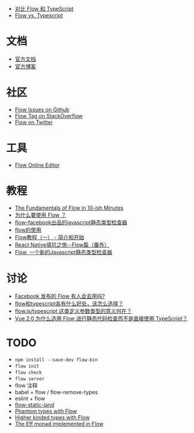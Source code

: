 - [对比 Flow 和 TypeScript](http://djcordhose.github.io/flow-vs-typescript/flow-typescript-2.html#/)
- [Flow vs. Typescript](http://jan.varwig.org/2017/02/15/flow-vs-typescript.html)

# 文档
- [官方文档](https://flowtype.org/docs)
- [官方博客](https://flowtype.org/blog/)

# 社区
- [Flow Issues on Github](https://github.com/facebook/flow/issues)
- [Flow Tag on StackOverflow](http://stackoverflow.com/questions/tagged/flowtype)
- [Flow on Twitter](https://twitter.com/flowtype)

# 工具
- [Flow Online Editor](https://flowtype.org/try/)

# 教程
- [The Fundamentals of Flow in 10-ish Minutes](https://www.youtube.com/watch?v=xWMuAUbXcdQ)
- [为什么要使用 Flow ？](http://www.zcfy.cc/article/why-use-flow-1585.html)
- [flow–facebook出品的javascript静态类型检查器](http://www.alloyteam.com/2015/07/flow-a-static-type-checker-for-javascript-from-facebook/)
- [flow的使用](https://gold.xitu.io/post/5866920661ff4b00576c6337)
- [Flow教程（一） - 简介和开始](http://www.pinqy.cn/notes/flow-learning-1)
- [React Native填坑之旅--Flow篇（番外）](https://segmentfault.com/a/1190000007110697)
- [Flow, 一个新的Javascript静态类型检查器](https://segmentfault.com/a/1190000004174468)

# 讨论
- [Facebook 发布的 Flow 有人会去用吗?](https://cnodejs.org/topic/546c4e258a83dbb874f03438)
- [flow和typescript各有什么好处，该怎么选择？](https://www.zhihu.com/question/49576972)
- [flow.js/typescript 这类定义参数类型的意义何在？](https://www.zhihu.com/question/28016252)
- [Vue 2.0 为什么选用 Flow 进行静态代码检查而不是直接使用 TypeScript？](https://www.zhihu.com/question/46397274)

# TODO
- `npm install --save-dev flow-bin`
- `flow init`
- `flow check`
- `flow server`
- flow 注释
- babel + flow / flow-remove-types
- eslint + flow
- [flow-static-land](https://github.com/gcanti/flow-static-land)
- [Phantom types with Flow](https://medium.com/@gcanti/phantom-types-with-flow-828aff73232b#.c9n1p8pry)
- [Higher kinded types with Flow](https://medium.com/@gcanti/higher-kinded-types-in-flow-275b657992b7#.o0ivt9vfe)
- [The Eff monad implemented in Flow](https://medium.com/@gcanti/the-eff-monad-implemented-in-flow-40803670c3eb#.aqrxht1nu)
